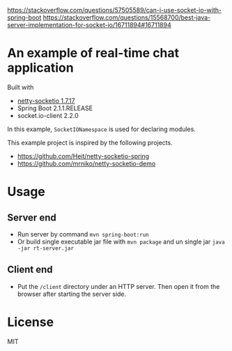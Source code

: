 https://stackoverflow.com/questions/57505589/can-i-use-socket-io-with-spring-boot
https://stackoverflow.com/questions/15568700/best-java-server-implementation-for-socket-io/16711894#16711894

# An example of real-time chat application 

Built with 
- [netty-socketio 1.7.17](https://github.com/mrniko/netty-socketio) 
- Spring Boot 2.1.1.RELEASE
- socket.io-client 2.2.0

In this example, `SocketIONamespace` is used for declaring modules. 

This example project is inspired by the following projects.
- https://github.com/Heit/netty-socketio-spring
- https://github.com/mrniko/netty-socketio-demo

# Usage

## Server end

- Run server by command `mvn spring-boot:run`   
- Or build single executable jar file with `mvn package` and un single jar `java -jar rt-server.jar`

## Client end

- Put the `/client` directory under an HTTP server. Then open it from the browser after starting the server side.

# License

MIT
